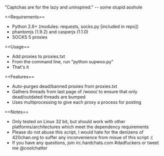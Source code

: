 "Captchas are for the lazy and uninspired." -- some stupid asshole

==Requirements==
- Python 2.6+ (modules: requests, socks.py [included in repo])
- phantomjs (1.9.2) and casperjs (1.1.0)
- SOCKS 5 proxies

==Usage==
- Add proxies to proxies.txt
- From the command line, run "python supwoo.py"
- That's it

==Features==
- Auto-purges dead/banned proxies from proxies.txt
- Gathers threads from last page of /wooo/ to ensure that only dead/outdated threads are bumped
- Uses multiprocessing to give each proxy a process for posting

==Notes==
- Only tested on Linux 32 bit, but should work with other platforms/architectures which meet the dependency requirements
- Please do not abuse this script, I would hate for the denizens of 420chan.org to suffer any inconvenience from  misue of this script :(
- If you have any questions, join irc.hardchats.com #dadfuckers or tweet me @coolchatter
